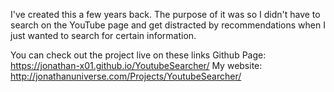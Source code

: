 I've created this a few years back. The purpose of it was so I didn't have to search on the YouTube page and get distracted by recommendations when I just wanted to search for certain information.

You can check out the project live on these links
Github Page: https://jonathan-x01.github.io/YoutubeSearcher/
My website: http://jonathanuniverse.com/Projects/YoutubeSearcher/
